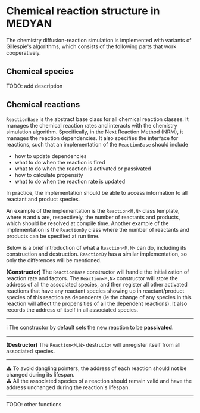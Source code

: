 # Chemical reaction structure in MEDYAN

The chemistry diffusion-reaction simulation is implemented with variants of Gillespie's algorithms, which consists of the following parts that work cooperatively.

## Chemical species

TODO: add description

## Chemical reactions

`ReactionBase` is the abstract base class for all chemical reaction classes. It manages the chemical reaction rates and interacts with the chemistry simulation algorithm. Specifically, in the Next Reaction Method (NRM), it manages the reaction dependencies. It also specifies the interface for reactions, such that an implementation of the `ReactionBase` should include

- how to update dependencies
- what to do when the reaction is fired
- what to do when the reaction is activated or passivated
- how to calculate propensity
- what to do when the reaction rate is updated

In practice, the implementation should be able to access information to all reactant and product species.

An example of the implementation is the `Reaction<M,N>` class template, where `M` and `N` are, respectively, the number of reactants and products, which should be resolved at compile time. Another example of the implementation is the `ReactionDy` class where the number of reactants and products can be specified at run time.

Below is a brief introduction of what a `Reaction<M,N>` can do, including its construction and destruction. `ReactionDy` has a similar implementation, so only the differences will be mentioned.

**(Constructor)** The `ReactionBase` constructor will handle the initialization of reaction rate and factors. The `Reaction<M,N>` constructor will store the address of all the associated species, and then register all other activated reactions that have any reactant species showing up in reactant/product species of this reaction as dependents (ie the change of any species in this reaction will affect the propensities of all the dependent reactions). It also records the address of itself in all associated species.

---
ℹ️ The constructor by default sets the new reaction to be **passivated**.

---

**(Destructor)** The `Reaction<M,N>` destructor will unregister itself from all associated species.

---
⚠️ To avoid dangling pointers, the address of each reaction should not be changed during its lifespan.
<br/>
⚠️ All the associated species of a reaction should remain valid and have the address unchanged during the reaction's lifespan.

---

TODO: other functions
